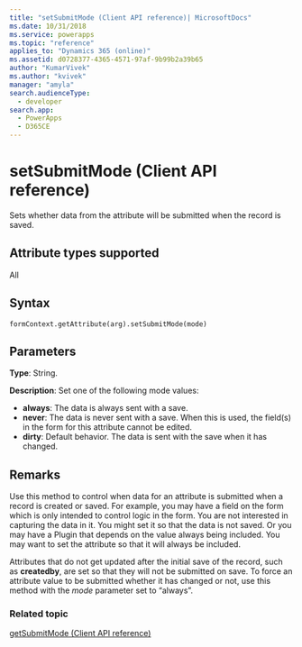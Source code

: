 ```yaml
---
title: "setSubmitMode (Client API reference)| MicrosoftDocs"
ms.date: 10/31/2018
ms.service: powerapps
ms.topic: "reference"
applies_to: "Dynamics 365 (online)"
ms.assetid: d0728377-4365-4571-97af-9b99b2a39b65
author: "KumarVivek"
ms.author: "kvivek"
manager: "amyla"
search.audienceType: 
  - developer
search.app: 
  - PowerApps
  - D365CE
---
```

# setSubmitMode (Client API reference)



Sets whether data from the attribute will be submitted when the record is saved. 

## Attribute types supported

All

## Syntax

`formContext.getAttribute(arg).setSubmitMode(mode)`

## Parameters

**Type**: String. 

**Description**: Set one of the following mode values:
- **always**: The data is always sent with a save.
- **never**: The data is never sent with a save. When this is used, the field(s) in the form for this attribute cannot be edited.
- **dirty**: Default behavior. The data is sent with the save when it has changed.
 
## Remarks
Use this method to control when data for an attribute is submitted when a record is created or saved. For example, you may have a field on the form which is only intended to control logic in the form. You are not interested in capturing the data in it. You might set it so that the data is not saved. Or you may have a Plugin that depends on the value always being included. You may want to set the attribute so that it will always be included. 

Attributes that do not get updated after the initial save of the record, such as **createdby**, are set so that they will not be submitted on save. To force an attribute value to be submitted whether it has changed or not, use this method with the *mode* parameter set to “always”.

### Related topic
[getSubmitMode (Client API reference)](getSubmitMode.md)

